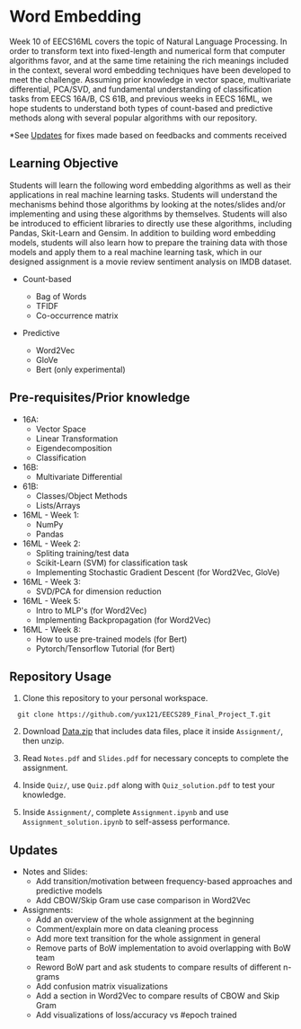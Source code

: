 # Word Embedding
Week 10 of EECS16ML covers the topic of Natural Language Processing. In order to transform text into fixed-length and numerical form that computer algorithms favor, and at the same time retaining the rich meanings included in the context, several word embedding techniques have been developed to meet the challenge. Assuming prior knowledge in vector space, multivariate differential, PCA/SVD, and fundamental understanding of classification tasks from EECS 16A/B, CS 61B, and previous weeks in EECS 16ML, we hope students to understand both types of count-based and predictive methods along with several popular algorithms with our 
repository. 

*See [Updates](#updates) for fixes made based on feedbacks and comments received

## Learning Objective
  Students will learn the following word embedding algorithms as well as their applications in real machine learning tasks. Students will understand the mechanisms behind those algorithms by looking at the notes/slides and/or implementing and using these algorithms by themselves. Students will also be introduced to efficient libraries to directly use these algorithms, including Pandas, Skit-Learn and Gensim. In addition to building word embedding models, students will also learn how to prepare the training data with those models and apply them to a real machine learning task, which in our designed assignment is a movie review sentiment analysis on IMDB dataset.
  
  * Count-based
    * Bag of Words
    * TFIDF
    * Co-occurrence matrix
  
  * Predictive
    * Word2Vec
    * GloVe
    * Bert (only experimental)

## Pre-requisites/Prior knowledge 
  * 16A:
    * Vector Space
    * Linear Transformation
    * Eigendecomposition
    * Classification
  * 16B: 
    * Multivariate Differential
  * 61B:
    * Classes/Object Methods
    * Lists/Arrays
  * 16ML - Week 1: 
    * NumPy
    * Pandas 
  * 16ML - Week 2: 
    * Spliting training/test data
    * Scikit-Learn (SVM) for classification task 
    * Implementing Stochastic Gradient Descent (for Word2Vec, GloVe)
  * 16ML - Week 3: 
    * SVD/PCA for dimension reduction
  * 16ML - Week 5:
    * Intro to MLP's (for Word2Vec)
    * Implementing Backpropagation (for Word2Vec)
  * 16ML - Week 8:
    * How to use pre-trained models  (for Bert)
    * Pytorch/Tensorflow Tutorial (for Bert)
  

## Repository Usage

  1. Clone this repository to your personal workspace.
  ```
    git clone https://github.com/yux121/EECS289_Final_Project_T.git
  ```
  
  2. Download [Data.zip](https://drive.google.com/file/d/14mFmHL-dHXICgi2jIRpnbOqVPsMz2QSa/view?usp=sharing) that includes data files, place it inside `Assignment/`, then unzip.
  
  3. Read `Notes.pdf` and `Slides.pdf` for necessary concepts to complete the assignment.
  
  4. Inside `Quiz/`, use `Quiz.pdf` along with `Quiz_solution.pdf` to test your knowledge.
  
  5. Inside `Assignment/`, complete `Assignment.ipynb` and use `Assignment_solution.ipynb` to self-assess performance.


## Updates

* Notes and Slides:
  * Add transition/motivation between frequency-based approaches and predictive models
  * Add CBOW/Skip Gram use case comparison in Word2Vec
* Assignments:
  * Add an overview of the whole assignment at the beginning
  * Comment/explain more on data cleaning process 
  * Add more text transition for the whole assignment in general
  * Remove parts of BoW implementation to avoid overlapping with BoW team
  * Reword BoW part and ask students to compare results of different n-grams
  * Add confusion matrix visualizations
  * Add a section in Word2Vec to compare results of CBOW and Skip Gram
  * Add visualizations of loss/accuracy vs #epoch trained
  

